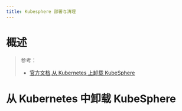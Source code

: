```yaml
---
title: Kubesphere 部署与清理
---
```


# 概述

> 参考：
> - [官方文档,从 Kubernetes 上卸载 KubeSphere](https://kubesphere.io/zh/docs/installing-on-kubernetes/uninstall-kubesphere-from-k8s/)

# 从 Kubernetes 中卸载 KubeSphere
